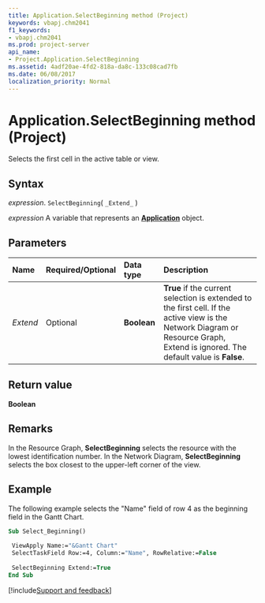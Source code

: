 ```yaml
---
title: Application.SelectBeginning method (Project)
keywords: vbapj.chm2041
f1_keywords:
- vbapj.chm2041
ms.prod: project-server
api_name:
- Project.Application.SelectBeginning
ms.assetid: 4adf20ae-4fd2-818a-da8c-133c08cad7fb
ms.date: 06/08/2017
localization_priority: Normal
---
```



# Application.SelectBeginning method (Project)

Selects the first cell in the active table or view.


## Syntax

_expression_. `SelectBeginning`( `_Extend_` )

_expression_ A variable that represents an **[Application](Project.Application.md)** object.


## Parameters



|Name|Required/Optional|Data type|Description|
|:-----|:-----|:-----|:-----|
| _Extend_|Optional|**Boolean**|**True** if the current selection is extended to the first cell. If the active view is the Network Diagram or Resource Graph, Extend is ignored. The default value is **False**.|

## Return value

 **Boolean**


## Remarks

In the Resource Graph,  **SelectBeginning** selects the resource with the lowest identification number. In the Network Diagram, **SelectBeginning** selects the box closest to the upper-left corner of the view.


## Example

The following example selects the "Name" field of row 4 as the beginning field in the Gantt Chart.


```vb
Sub Select_Beginning() 
 
 ViewApply Name:="&Gantt Chart" 
 SelectTaskField Row:=4, Column:="Name", RowRelative:=False 
 
 SelectBeginning Extend:=True 
End Sub
```

[!include[Support and feedback](~/includes/feedback-boilerplate.md)]